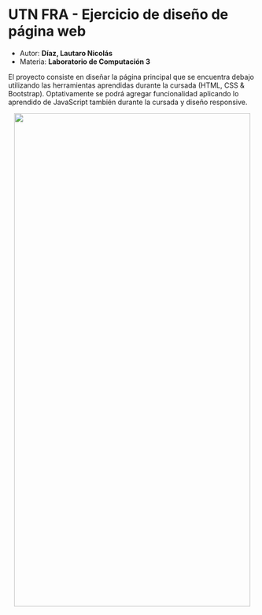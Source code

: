 <h1>UTN FRA - Ejercicio de diseño de página web</h1>
<div>
<ul>
    <li>Autor: <strong>Díaz, Lautaro Nicolás</strong></li>
    <li>Materia: <strong>Laboratorio de Computación 3</strong></li>
</ul>
</div>
<div>
<p> El proyecto consiste en diseñar la página principal que se encuentra debajo utilizando las herramientas aprendidas durante la cursada (HTML, CSS & Bootstrap). Optativamente se podrá agregar funcionalidad aplicando lo aprendido de JavaScript también durante la cursada y diseño responsive.
</p>
<div align="center">
<img src="https://i.ibb.co/fH9p91P/inmobiliaria-1.png" longdesc="" width="480" height="1000">
</div>
